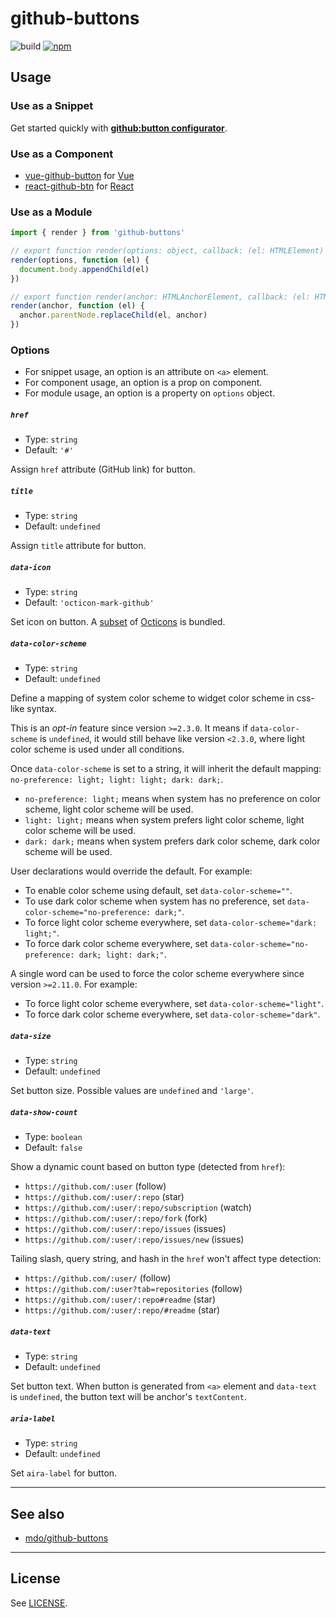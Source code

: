 github-buttons
==============

![build](https://github.com/buttons/github-buttons/workflows/build/badge.svg)
[![npm](https://img.shields.io/npm/v/github-buttons)](https://www.npmjs.com/github-buttons)

Usage
-----

### Use as a Snippet

Get started quickly with **[github:button configurator](https://buttons.github.io)**.

### Use as a Component

- [vue-github-button](https://github.com/buttons/vue-github-button) for [Vue](https://vuejs.org)
- [react-github-btn](https://github.com/buttons/react-github-btn) for [React](https://reactjs.org)

### Use as a Module

``` javascript
import { render } from 'github-buttons'

// export function render(options: object, callback: (el: HTMLElement) => void): void;
render(options, function (el) {
  document.body.appendChild(el) 
})

// export function render(anchor: HTMLAnchorElement, callback: (el: HTMLElement) => void): void;
render(anchor, function (el) {
  anchor.parentNode.replaceChild(el, anchor)
})
```

### Options

- For snippet usage, an option is an attribute on `<a>` element.
- For component usage, an option is a prop on component.
- For module usage, an option is a property on `options` object.

##### `href`

- Type: `string` 
- Default: `'#'`

Assign `href` attribute (GitHub link) for button.

##### `title`

- Type: `string`
- Default: `undefined`

Assign `title` attribute for button.

##### `data-icon`

- Type: `string`
- Default: `'octicon-mark-github'`

Set icon on button. A [subset](rollup.config.js) of [Octicons](https://primer.style/octicons/) is bundled.

##### `data-color-scheme`

- Type: `string`
- Default: `undefined`

Define a mapping of system color scheme to widget color scheme in css-like syntax.

This is an _opt-in_ feature since version `>=2.3.0`. It means if `data-color-scheme` is `undefined`, it would still behave like version `<2.3.0`, where light color scheme is used under all conditions.

Once `data-color-scheme` is set to a string, it will inherit the default mapping: `no-preference: light; light: light; dark: dark;`.

- `no-preference: light;` means when system has no preference on color scheme, light color scheme will be used.
- `light: light;` means when system prefers light color scheme, light color scheme will be used.
- `dark: dark;` means when system prefers dark color scheme, dark color scheme will be used.

User declarations would override the default. For example:

- To enable color scheme using default, set `data-color-scheme=""`.
- To use dark color scheme when system has no preference, set `data-color-scheme="no-preference: dark;"`.
- To force light color scheme everywhere, set `data-color-scheme="dark: light;"`.
- To force dark color scheme everywhere, set `data-color-scheme="no-preference: dark; light: dark;"`.

A single word can be used to force the color scheme everywhere since version `>=2.11.0`. For example:

- To force light color scheme everywhere, set `data-color-scheme="light"`.
- To force dark color scheme everywhere, set `data-color-scheme="dark"`.

##### `data-size`

- Type: `string`
- Default: `undefined`

Set button size. Possible values are `undefined` and `'large'`.

##### `data-show-count`

- Type: `boolean`
- Default: `false`

Show a dynamic count based on button type (detected from `href`):

- `https://github.com/:user` (follow)
- `https://github.com/:user/:repo` (star)
- `https://github.com/:user/:repo/subscription` (watch)
- `https://github.com/:user/:repo/fork` (fork)
- `https://github.com/:user/:repo/issues` (issues)
- `https://github.com/:user/:repo/issues/new` (issues)

Tailing slash, query string, and hash in the `href` won't affect type detection:

- `https://github.com/:user/` (follow)
- `https://github.com/:user?tab=repositories` (follow)
- `https://github.com/:user/:repo#readme` (star)
- `https://github.com/:user/:repo/#readme` (star)

##### `data-text`

- Type: `string`
- Default: `undefined`

Set button text. When button is generated from `<a>` element and `data-text` is `undefined`, the button text will be anchor's `textContent`.

##### `aria-label`

- Type: `string`
- Default: `undefined`

Set `aira-label` for button.

---

See also
--------

- [mdo/github-buttons](https://ghbtns.com)

---

License
-------

See [LICENSE](LICENSE).
